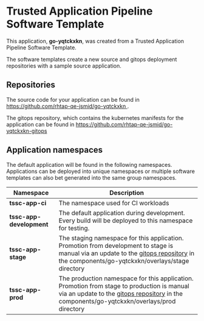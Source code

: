 # Trusted Application Pipeline Software Template

This application, **go-yqtckxkn**, was created from a Trusted Application Pipeline Software Template.

The software templates create a new source and gitops deployment repositories with a sample source application. 

## Repositories

The source code for your application can be found in [https://github.com/rhtap-qe-jsmid/go-yqtckxkn ](https://github.com/rhtap-qe-jsmid/go-yqtckxkn ).
 
The gitops repository, which contains the kubernetes manifests for the application can be found in 
[https://github.com/rhtap-qe-jsmid/go-yqtckxkn-gitops ](https://github.com/rhtap-qe-jsmid/go-yqtckxkn-gitops ) 

## Application namespaces 

The default application will be found in the following namespaces. Applications can be deployed into unique namespaces or multiple software templates can also bet generated into the same group namespaces.  

|  Namespace   |  Description   |  
| -------- | -------- |
| **tssc-app-ci** | The namespace used for CI workloads |
| **tssc-app-development** | The default application during development. Every build will be deployed to this namespace for testing. |
| **tssc-app-stage** | The staging namespace for this application. Promotion from development to stage is manual via an update to the [gitops repository](https://github.com/rhtap-qe-jsmid/go-yqtckxkn-gitops ) in the components/go-yqtckxkn/overlays/stage directory |
| **tssc-app-prod** | The production namespace for this application. Promotion from stage to production is manual via an update to the [gitops repository](https://github.com/rhtap-qe-jsmid/go-yqtckxkn-gitops ) in the components/go-yqtckxkn/overlays/prod directory |